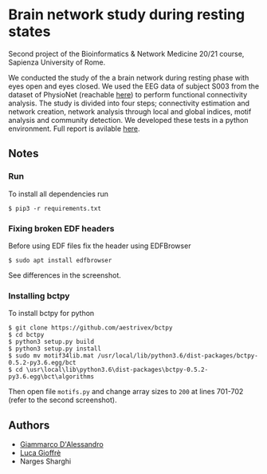 # Brain network study during resting states

Second project of the Bioinformatics & Network Medicine 20/21 course, Sapienza University of Rome. 

We conducted the study of the a brain network during resting phase with eyes open and eyes closed. We used the EEG data of subject S003 from the dataset of PhysioNet (reachable [here](https://physionet.org/content/eegmmidb/1.0.0/)) to perform functional connectivity analysis. The study is divided into four steps; connectivity estimation and network creation, network analysis through local and global indices, motif analysis and community detection. We developed these tests in a python environment. Full report is avilable [here](./docs/report_proj_group2.pdf).


## Notes

### Run

To install all dependencies run
```shell
$ pip3 -r requirements.txt
```

### Fixing broken EDF headers

Before using EDF files fix the header using EDFBrowser 
```shell
$ sudo apt install edfbrowser
```
See differences in the screenshot.

### Installing bctpy

To install bctpy for python

```shell  
$ git clone https://github.com/aestrivex/bctpy
$ cd bctpy
$ python3 setup.py build
$ python3 setup.py install
$ sudo mv motif34lib.mat /usr/local/lib/python3.6/dist-packages/bctpy-0.5.2-py3.6.egg/bct
$ cd \usr\local\lib\python3.6\dist-packages\bctpy-0.5.2-py3.6.egg\bct\algorithms
```

Then open file `motifs.py` and change array sizes to `200` at lines 701-702 (refer to the second screenshot). 

## Authors
- [Giammarco D'Alessandro](https://github.com/giamdalessandro)
- [Luca Gioffrè](https://github.com/lukfre)
- Narges Sharghi
